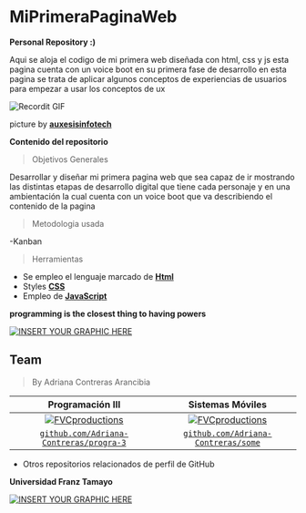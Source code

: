 # MiPrimeraPaginaWeb
**Personal Repository :)**

Aqui se aloja el codigo de mi primera web diseñada con html, css y js esta pagina cuenta con un voice boot en su primera fase de desarrollo
en esta pagina se trata de aplicar algunos conceptos de experiencias de usuarios para empezar a usar los conceptos de ux 


![Recordit GIF](https://i.pinimg.com/originals/ec/c3/88/ecc3882e29654a291f8824494979145b.gif)

picture by <a href="https://auxesisinfotech.com/" target="_blank">**auxesisinfotech**</a> 

**Contenido del repositorio**

>  Objetivos Generales

Desarrollar y diseñar mi primera pagina web que sea capaz de ir mostrando las distintas etapas de desarrollo digital
que tiene cada personaje y en una ambientación la cual cuenta con un voice boot que va describiendo el contenido de la pagina 

> Metodologia usada

-Kanban

> Herramientas

- Se empleo el lenguaje marcado de  <a href="https://codigofacilito.com/articulos/que-es-html" target="_blank">**Html**</a> 
- Styles  <a href="https://www.w3schools.com/css/" target="_blank">**CSS**</a> 
- Empleo de  <a href="https://developer.mozilla.org/es/docs/Web/JavaScript" target="_blank">**JavaScript**</a> 

**programming is the closest thing to having powers**


[![INSERT YOUR GRAPHIC HERE](https://i.pinimg.com/originals/6e/a8/c6/6ea8c68dfa924bc2e6a9abe3e473087a.gif)]()




## Team

> By Adriana Contreras Arancibia

| <a  target="_blank">**Programación III**</a> | <a  target="_blank">**Sistemas Móviles**</a> | 
| :---: |:---:| 
| [![FVCproductions](https://i.pinimg.com/236x/bf/57/22/bf5722a893a4e0faa48aa0ce10d8d981.jpg)](http://fvcproductions.com)    | [![FVCproductions](https://i.pinimg.com/236x/4f/b4/c2/4fb4c2dcbe63dd0eb6ec50c163701dfb.jpg)](http://fvcproductions.com) | 
| <a href="https://github.com/Adriana-Contreras/progra-3" target="_blank">`github.com/Adriana-Contreras/progra-3`</a> | <a href="https://github.com/Adriana-Contreras/some" target="_blank">`github.com/Adriana-Contreras/some`</a> | 

- Otros repositorios relacionados de perfil de GitHub



**Universidad Franz Tamayo**

[![INSERT YOUR GRAPHIC HERE](https://s3.amazonaws.com/evaluar-test-media-bucket/PROCESS/image/95/PROCESS_7f9f6fb7-51a5-4dc5-914b-3e4e708c8195_233a856f-d0ac-47ce-bfb7-1a22c628458b.png)]()
